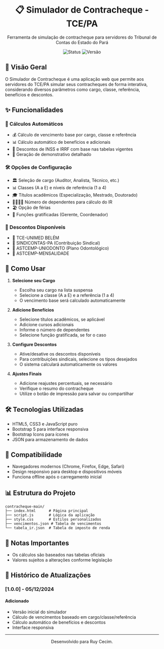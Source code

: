 <div align="center">
  <h1>📋 Simulador de Contracheque - TCE/PA</h1>
  <p>Ferramenta de simulação de contracheque para servidores do Tribunal de Contas do Estado do Pará</p>
  
  ![Status](https://img.shields.io/badge/Status-Em%20Produção-brightgreen)
  ![Versão](https://img.shields.io/badge/Versão-1.0.0-blue)
  </div>

## 🌟 Visão Geral

O Simulador de Contracheque é uma aplicação web que permite aos servidores do TCE/PA simular seus contracheques de forma interativa, considerando diversos parâmetros como cargo, classe, referência, benefícios e descontos.

## ✨ Funcionalidades

### 🎯 Cálculos Automáticos
- 💰 Cálculo de vencimento base por cargo, classe e referência
- 📊 Cálculo automático de benefícios e adicionais
- 🧮 Descontos de INSS e IRRF com base nas tabelas vigentes
- 📝 Geração de demonstrativo detalhado

### 🛠️ Opções de Configuração
- 🏛️ Seleção de cargo (Auditor, Analista, Técnico, etc.)
- 📊 Classes (A a E) e níveis de referência (1 a 4)
- 🎓 Títulos acadêmicos (Especialização, Mestrado, Doutorado)
- 👨‍👩‍👧‍👦 Número de dependentes para cálculo do IR
- 🏖️ Opção de férias
- 💼 Funções gratificadas (Gerente, Coordenador)

### 💸 Descontos Disponíveis
- 🏥 TCE-UNIMED BELÉM
- 🤝 SINDICONTAS-PA (Contribuição Sindical)
- 🦷 ASTCEMP-UNIODONTO (Plano Odontológico)
- 🏢 ASTCEMP-MENSALIDADE

## 🚀 Como Usar

1. **Selecione seu Cargo**
   - Escolha seu cargo na lista suspensa
   - Selecione a classe (A a E) e a referência (1 a 4)
   - O vencimento base será calculado automaticamente

2. **Adicione Benefícios**
   - Selecione títulos acadêmicos, se aplicável
   - Adicione cursos adicionais
   - Informe o número de dependentes
   - Selecione função gratificada, se for o caso

3. **Configure Descontos**
   - Ative/desative os descontos disponíveis
   - Para contribuições sindicais, selecione os tipos desejados
   - O sistema calculará automaticamente os valores

4. **Ajustes Finais**
   - Adicione reajustes percentuais, se necessário
   - Verifique o resumo do contracheque
   - Utilize o botão de impressão para salvar ou compartilhar

## 🛠️ Tecnologias Utilizadas

- HTML5, CSS3 e JavaScript puro
- Bootstrap 5 para interface responsiva
- Bootstrap Icons para ícones
- JSON para armazenamento de dados

## 📱 Compatibilidade

- Navegadores modernos (Chrome, Firefox, Edge, Safari)
- Design responsivo para desktop e dispositivos móveis
- Funciona offline após o carregamento inicial

## 📊 Estrutura do Projeto

```
contracheque-main/
├── index.html      # Página principal
├── script.js       # Lógica da aplicação
├── style.css       # Estilos personalizados
├── vencimentos.json # Tabela de vencimentos
└── tabela_ir.json  # Tabela de imposto de renda
```

## 📝 Notas Importantes

- Os cálculos são baseados nas tabelas oficiais
- Valores sujeitos a alterações conforme legislação

## 📅 Histórico de Atualizações

### [1.0.0] - 05/12/2024
#### Adicionado
- Versão inicial do simulador
- Cálculo de vencimentos baseado em cargo/classe/referência
- Cálculo automático de benefícios e descontos
- Interface responsiva

---
<div align="center">
  Desenvolvido para Ruy Cecim.
</div>
